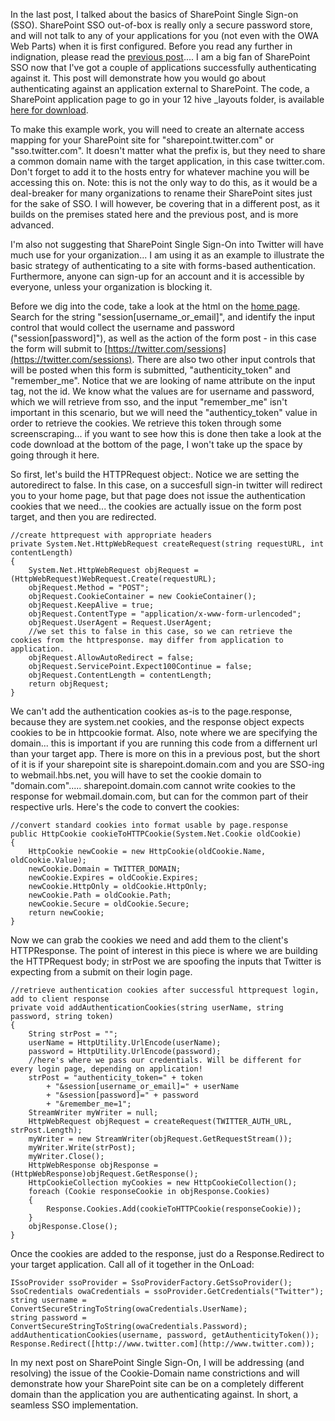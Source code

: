 
In the last post, I talked about the basics of SharePoint Single Sign-on (SSO). SharePoint SSO out-of-box is really only a secure password store, and will not talk to any of your applications for you (not even with the OWA Web Parts) when it is first configured. Before you read any further in indignation, please read the [previous post](http://joesharepoint.humboldttechgroup.com/post/The-Myth-of-SharePoint-Single-Sign-On.aspx).... I am a big fan of SharePoint SSO now that I've got a couple of applications successfully authenticating against it. This post will demonstrate how you would go about authenticating against an application external to SharePoint. The code, a SharePoint application page to go in your 12 hive _layouts folder, is available [here for download](sso_twitter.zip).

To make this example work, you will need to create an alternate access mapping for your SharePoint site for "sharepoint.twitter.com" or "sso.twitter.com". It doesn't matter what the prefix is, but they need to share a common domain name with the target application, in this case twitter.com. Don't forget to add it to the hosts entry for whatever machine you will be accessing this on. Note: this is not the only way to do this, as it would be a deal-breaker for many organizations to rename their SharePoint sites just for the sake of SSO. I will however, be covering that in a different post, as it builds on the premises stated here and the previous post, and is more advanced.

I'm also not suggesting that SharePoint Single Sign-On into Twitter will have much use for your organization... I am using it as an example to illustrate the basic strategy of authenticating to a site with forms-based authentication. Furthermore, anyone can sign-up for an account and it is accessible by everyone, unless your organization is blocking it.

Before we dig into the code, take a look at the html on the [home page](http://www.twitter.com). Search for the string "session[username_or_email]", and identify the input control that would collect the username and password ("session[password]"), as well as the action of the form post - in this case the form will submit to [https://twitter.com/sessions](https://twitter.com/sessions). There are also two other input controls that will be posted when this form is submitted, "authenticity_token" and "remember_me". Notice that we are looking of name attribute on the input tag, not the id. We know what the values are for username and password, which we will retrieve from sso, and the input "remember_me" isn't important in this scenario, but we will need the "authenticy_token" value in order to retrieve the cookies. We retrieve this token through some screenscraping... if you want to see how this is done then take a look at the code download at the bottom of the page, I won't take up the space by going through it here.

So first, let's build the HTTPRequest object:. Notice we are setting the autoredirect to false. In this case, on a succesfull sign-in twitter will redirect you to your home page, but that page does not issue the authentication cookies that we need... the cookies are actually issue on the form post target, and then you are redirected.

	//create httprequest with appropriate headers
	private System.Net.HttpWebRequest createRequest(string requestURL, int contentLength)
	{
		System.Net.HttpWebRequest objRequest = (HttpWebRequest)WebRequest.Create(requestURL);
		objRequest.Method = "POST";
		objRequest.CookieContainer = new CookieContainer();
		objRequest.KeepAlive = true;
		objRequest.ContentType = "application/x-www-form-urlencoded";
		objRequest.UserAgent = Request.UserAgent;
		//we set this to false in this case, so we can retrieve the cookies from the httpresponse. may differ from application to application.
		objRequest.AllowAutoRedirect = false;
		objRequest.ServicePoint.Expect100Continue = false;
		objRequest.ContentLength = contentLength;
		return objRequest;
	}


We can't add the authentication cookies as-is to the page.response, because they are system.net cookies, and the response object expects cookies to be in httpcookie format. Also, note where we are specifying the domain... this is important if you are running this code from a differnent url than your target app. There is more on this in a previous post, but the short of it is if your sharepoint site is sharepoint.domain.com and you are SSO-ing to webmail.hbs.net, you will have to set the cookie domain to "domain.com"..... sharepoint.domain.com cannot write cookies to the response for webmail.domain.com, but can for the common part of their respective urls. Here's the code to convert the cookies:


	//convert standard cookies into format usable by page.response
	public HttpCookie cookieToHTTPCookie(System.Net.Cookie oldCookie)
	{
		HttpCookie newCookie = new HttpCookie(oldCookie.Name, oldCookie.Value);
		newCookie.Domain = TWITTER_DOMAIN;
		newCookie.Expires = oldCookie.Expires;
		newCookie.HttpOnly = oldCookie.HttpOnly;
		newCookie.Path = oldCookie.Path;
		newCookie.Secure = oldCookie.Secure;
		return newCookie;
	}


Now we can grab the cookies we need and add them to the client's HTTPResponse. The point of interest in this piece is where we are building the HTTPRequest body; in strPost we are spoofing the inputs that Twitter is expecting from a submit on their login page.


	//retrieve authentication cookies after successful httprequest login, add to client response
	private void addAuthenticationCookies(string userName, string password, string token)
	{
		String strPost = "";
		userName = HttpUtility.UrlEncode(userName);
		password = HttpUtility.UrlEncode(password);
		//here's where we pass our credentials. Will be different for every login page, depending on application!
		strPost = "authenticity_token=" + token
			+ "&session[username_or_email]=" + userName
			+ "&session[password]=" + password
			+ "&remember_me=1";
		StreamWriter myWriter = null;
		HttpWebRequest objRequest = createRequest(TWITTER_AUTH_URL, strPost.Length);
		myWriter = new StreamWriter(objRequest.GetRequestStream());
		myWriter.Write(strPost);
		myWriter.Close();
		HttpWebResponse objResponse = (HttpWebResponse)objRequest.GetResponse();
		HttpCookieCollection myCookies = new HttpCookieCollection();
		foreach (Cookie responseCookie in objResponse.Cookies)
		{
			Response.Cookies.Add(cookieToHTTPCookie(responseCookie));
		}
		objResponse.Close();
	}


Once the cookies are added to the response, just do a Response.Redirect to your target application. Call all of it together in the OnLoad:


	ISsoProvider ssoProvider = SsoProviderFactory.GetSsoProvider();
	SsoCredentials owaCredentials = ssoProvider.GetCredentials("Twitter");
	string username = ConvertSecureStringToString(owaCredentials.UserName);
	string password = ConvertSecureStringToString(owaCredentials.Password);
	addAuthenticationCookies(username, password, getAuthenticityToken());
	Response.Redirect([http://www.twitter.com](http://www.twitter.com));


In my next post on SharePoint Single Sign-On, I will be addressing (and resolving) the issue of the Cookie-Domain name constrictions and will demonstrate how your SharePoint site can be on a completely different domain than the application you are authenticating against. In short, a seamless SSO implementation.
